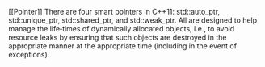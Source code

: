 [[Pointer]]
There are four smart pointers in C++11: std::auto_ptr, std::unique_ptr, std::shared_ptr, and std::weak_ptr. All are designed to help manage the life‐times of dynamically allocated objects, i.e., to avoid resource leaks by ensuring that such objects are destroyed in the appropriate manner at the appropriate time (including in the event of exceptions).

